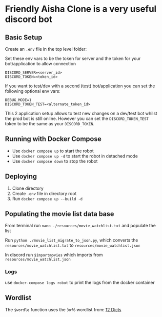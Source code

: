 # Friendly Aisha Clone is a very useful discord bot

## Basic Setup

Create an `.env` file in the top level folder:

Set these env vars to be the token for server and the token for your bot/application to allow connection
```
DISCORD_SERVER=<server_id>
DISCORD_TOKEN=<token_id>
```

If you want to test/dev with a second (test) bot/application you can set the following optional env vars:
```
DEBUG_MODE=1
DISCORD_TOKEN_TEST=<alternate_token_id>
```

This 2 application setup allows to test new changes on a dev/test bot whilst the prod bot is still online.
However you can set the `DISCORD_TOKEN_TEST` token to be the same as your `DISCORD_TOKEN`.

## Running with Docker Compose

- Use `docker compose up` to start the robot
- Use `docker compose up -d` to start the robot in detached mode
- Use `docker compose down` to stop the robot

## Deploying

1. Clone directory
1. Create `.env` file in directory root
1. Run `docker compose up --build -d`

## Populating the movie list data base

From terminal run
`nano ./resources/movie_watchlist.txt` and populate the list

Run `python ./movie_list_migrate_to_json.py`, which converts the `resources/movie_watchlist.txt` to `resources/movie_watchlist.json`

In discord run
`$importmovies` which imports from `resources/movie_watchlist.json` 

### Logs
use `docker-compose logs robot` to print the logs from the docker container

## Wordlist

The `$wordle` function uses the `3of6` wordlist from: [12 Dicts](http://wordlist.aspell.net/12dicts/)
